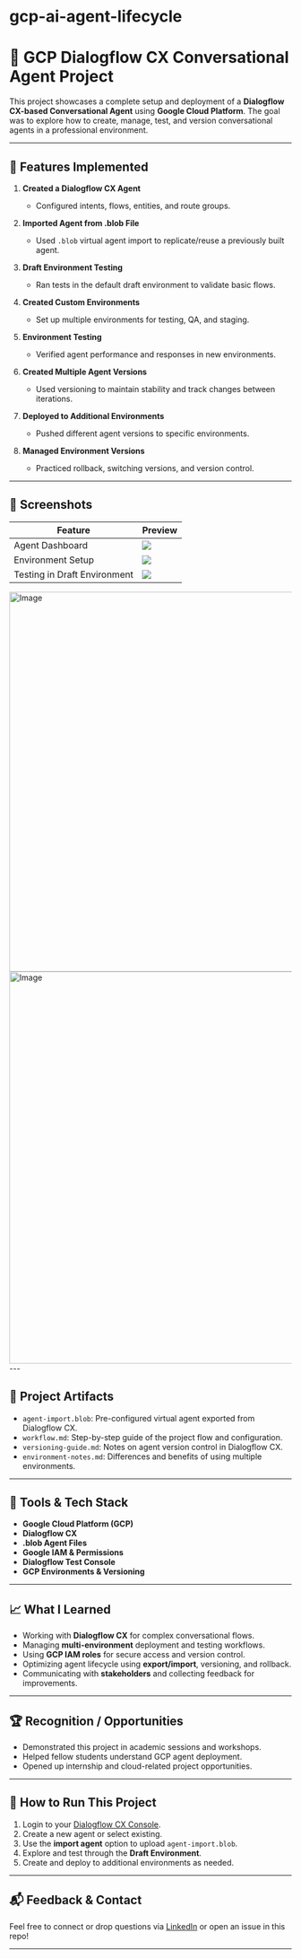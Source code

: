 # gcp-ai-agent-lifecycle
# 🤖 GCP Dialogflow CX Conversational Agent Project

This project showcases a complete setup and deployment of a **Dialogflow CX-based Conversational Agent** using **Google Cloud Platform**. The goal was to explore how to create, manage, test, and version conversational agents in a professional environment.

---

## 🚀 Features Implemented

1. **Created a Dialogflow CX Agent**
   - Configured intents, flows, entities, and route groups.

2. **Imported Agent from .blob File**
   - Used `.blob` virtual agent import to replicate/reuse a previously built agent.

3. **Draft Environment Testing**
   - Ran tests in the default draft environment to validate basic flows.

4. **Created Custom Environments**
   - Set up multiple environments for testing, QA, and staging.

5. **Environment Testing**
   - Verified agent performance and responses in new environments.

6. **Created Multiple Agent Versions**
   - Used versioning to maintain stability and track changes between iterations.

7. **Deployed to Additional Environments**
   - Pushed different agent versions to specific environments.

8. **Managed Environment Versions**
   - Practiced rollback, switching versions, and version control.

---

## 📸 Screenshots

| Feature                         | Preview                            |
|-------------------------------|-------------------------------------|
| Agent Dashboard                | ![](assets/screenshots/agent-dashboard.png) |
| Environment Setup              | ![](assets/screenshots/environment-setup.png) |
| Testing in Draft Environment   | ![](assets/screenshots/testing-interface.png) |
<img width="915" height="677" alt="Image" src="https://github.com/user-attachments/assets/2fcca6b3-3c5f-41fb-a833-c407f54d3c77" />
<img width="1271" height="699" alt="Image" src="https://github.com/user-attachments/assets/ac15df59-9804-4a0d-8952-1efe30a8a1dd" />
---

## 📂 Project Artifacts

- `agent-import.blob`: Pre-configured virtual agent exported from Dialogflow CX.
- `workflow.md`: Step-by-step guide of the project flow and configuration.
- `versioning-guide.md`: Notes on agent version control in Dialogflow CX.
- `environment-notes.md`: Differences and benefits of using multiple environments.

---

## 🧰 Tools & Tech Stack

- **Google Cloud Platform (GCP)**
- **Dialogflow CX**
- **.blob Agent Files**
- **Google IAM & Permissions**
- **Dialogflow Test Console**
- **GCP Environments & Versioning**

---

## 📈 What I Learned

- Working with **Dialogflow CX** for complex conversational flows.
- Managing **multi-environment** deployment and testing workflows.
- Using **GCP IAM roles** for secure access and version control.
- Optimizing agent lifecycle using **export/import**, versioning, and rollback.
- Communicating with **stakeholders** and collecting feedback for improvements.

---

## 🏆 Recognition / Opportunities

- Demonstrated this project in academic sessions and workshops.
- Helped fellow students understand GCP agent deployment.
- Opened up internship and cloud-related project opportunities.

---

## 🔗 How to Run This Project

1. Login to your [Dialogflow CX Console](https://dialogflow.cloud.google.com/cx/projects).
2. Create a new agent or select existing.
3. Use the **import agent** option to upload `agent-import.blob`.
4. Explore and test through the **Draft Environment**.
5. Create and deploy to additional environments as needed.

---

## 📬 Feedback & Contact

Feel free to connect or drop questions via [LinkedIn](https://linkedin.com) or open an issue in this repo!

---

